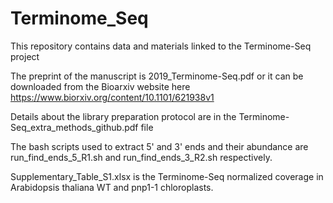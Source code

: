 # Terminome_Seq

This repository contains data and materials linked to the Terminome-Seq project

The preprint of the manuscript is 2019_Terminome-Seq.pdf or it can be downloaded from the Bioarxiv website here https://www.biorxiv.org/content/10.1101/621938v1  


Details about the library preparation protocol are in the Terminome-Seq_extra_methods_github.pdf file

The bash scripts used to extract 5' and 3' ends and their abundance are run_find_ends_5_R1.sh and run_find_ends_3_R2.sh respectively.

Supplementary_Table_S1.xlsx is the Terminome-Seq normalized coverage in Arabidopsis thaliana WT and pnp1-1 chloroplasts.

